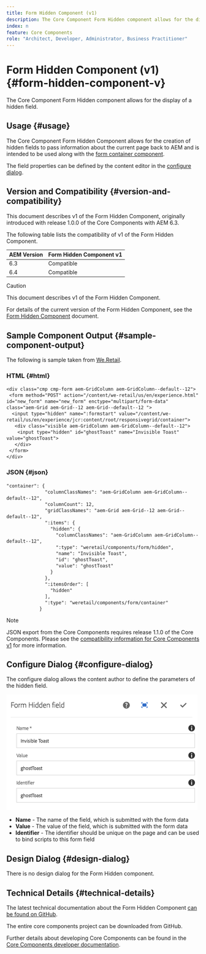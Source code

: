 ```yaml
---
title: Form Hidden Component (v1)
description: The Core Component Form Hidden component allows for the display of a hidden field.
index: n
feature: Core Components
role: "Architect, Developer, Administrator, Business Practitioner"
---
```


# Form Hidden Component (v1) {#form-hidden-component-v}

The Core Component Form Hidden component allows for the display of a hidden field.

## Usage {#usage}

The Core Component Form Hidden Component allows for the creation of hidden fields to pass information about the current page back to AEM and is intended to be used along with the [form container component](form-container-v1.md).

The field properties can be defined by the content editor in the [configure dialog](#configure-dialog).

## Version and Compatibility {#version-and-compatibility}

This document describes v1 of the Form Hidden Component, originally introduced with release 1.0.0 of the Core Components with AEM 6.3.

The following table lists the compatibility of v1 of the Form Hidden Component.

|AEM Version|Form Hidden  Component v1|
|--- |--- |
|6.3|Compatible|
|6.4|Compatible|

>[!CAUTION]
>
>This document describes v1 of the Form Hidden Component.
>
>For details of the current version of the Form Hidden Component, see the [Form Hidden Component](/help/components/forms/form-hidden.md) document.

## Sample Component Output {#sample-component-output}

The following is sample taken from [We.Retail](https://helpx.adobe.com/experience-manager/6-4/sites/developing/using/we-retail.html).

### HTML {#html}

```
<div class="cmp cmp-form aem-GridColumn aem-GridColumn--default--12">
 <form method="POST" action="/content/we-retail/us/en/experience.html" id="new_form" name="new_form" enctype="multipart/form-data" class="aem-Grid aem-Grid--12 aem-Grid--default--12 ">
  <input type="hidden" name=":formstart" value="/content/we-retail/us/en/experience/jcr:content/root/responsivegrid/container">
   <div class="visible aem-GridColumn aem-GridColumn--default--12">
    <input type="hidden" id="ghostToast" name="Invisible Toast" value="ghostToast">
   </div>
 </form>
</div>
```

### JSON {#json}

```
"container": {
              "columnClassNames": "aem-GridColumn aem-GridColumn--default--12",
              "columnCount": 12,
              "gridClassNames": "aem-Grid aem-Grid--12 aem-Grid--default--12",
              ":items": {
                "hidden": {
                  "columnClassNames": "aem-GridColumn aem-GridColumn--default--12",
                  ":type": "weretail/components/form/hidden",
                  "name": "Invisible Toast",
                  "id": "ghostToast",
                  "value": "ghostToast"
                }
              },
              ":itemsOrder": [
                "hidden"
              ],
              ":type": "weretail/components/form/container"
            }
```

>[!NOTE]
>
>JSON export from the Core Components requires release 1.1.0 of the Core Components. Please see the [compatibility information for Core Components v1](/help/versions.md#release-history-and-compatibility) for more information.

## Configure Dialog {#configure-dialog}

The configure dialog allows the content author to define the parameters of the hidden field.

![](/help/assets/chlimage_1-26.png)

* **Name** - The name of the field, which is submitted with the form data
* **Value** - The value of the field, which is submitted with the form data
* **Identifier** - The identifier should be unique on the page and can be used to bind scripts to this form field

## Design Dialog {#design-dialog}

There is no design dialog for the Form Hidden component.

## Technical Details {#technical-details}

The latest technical documentation about the Form Hidden Component [can be found on GitHub](https://github.com/adobe/aem-core-wcm-components/tree/master/content/src/content/jcr_root/apps/core/wcm/components/form/hidden/v1/hidden).

The entire core components project can be downloaded from GitHub.

Further details about developing Core Components can be found in the [Core Components developer documentation](/help/developing/overview.md).
